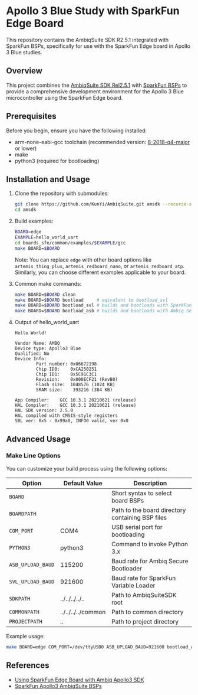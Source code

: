 # Apollo 3 Blue Study with SparkFun Edge Board

This repository contains the AmbiqSuite SDK R2.5.1 integrated with SparkFun BSPs, specifically for use with the SparkFun Edge board in Apollo 3 Blue studies.

## Overview

This project combines the [AmbiqSuite SDK Rel2.5.1](https://ambiq.com/wp-content/uploads/2020/09/AmbiqSuite-R2.5.1.zip) with [SparkFun BSPs](https://github.com/sparkfun/SparkFun_Apollo3_AmbiqSuite_BSPs) to provide a comprehensive development environment for the Apollo 3 Blue microcontroller using the SparkFun Edge board.

## Prerequisites

Before you begin, ensure you have the following installed:

- arm-none-eabi-gcc toolchain (recommended version: [8-2018-q4-major](https://developer.arm.com/tools-and-software/open-source-software/developer-tools/gnu-toolchain/gnu-rm/downloads#panel2a) or lower)
- make
- python3 (required for bootloading)

## Installation and Usage

1. Clone the repository with submodules:
   ```bash
   git clone https://github.com/KunYi/AmbiqSuite.git amsdk --recurse-submodules
   cd amsdk
   ```

2. Build examples:
   ```bash
   BOARD=edge
   EXAMPLE=hello_world_uart
   cd boards_sfe/common/examples/$EXAMPLE/gcc
   make BOARD=$BOARD
   ```

   Note: You can replace `edge` with other board options like `artemis_thing_plus`, `artemis_redboard_nano`, or `artemis_redboard_atp`. Similarly, you can choose different examples applicable to your board.

3. Common make commands:
   ```bash
   make BOARD=$BOARD clean
   make BOARD=$BOARD bootload     # eqivalent to bootload_svl
   make BOARD=$BOARD bootload_svl # builds and bootloads with SparkFun Variable Loader - you must have this bootloader flashed onto your board
   make BOARD=$BOARD bootload_asb # builds and bootloads with Ambiq Secure Bootloader - should work with all boards. If not try changing the baud rate or manually setting the board into bootload mode
   ```

4. Output of hello_world_uart
   ```log
   Hello World!

   Vendor Name: AMBQ
   Device type: Apollo3 Blue
   Qualified: No
   Device Info:
           Part number: 0x06672198
           Chip ID0:    0xCA250251
           Chip ID1:    0x5C91C3C1
           Revision:    0x000ECF21 (RevB0)
           Flash size:  1048576 (1024 KB)
           SRAM size:    393216 (384 KB)

   App Compiler:    GCC 10.3.1 20210621 (release)
   HAL Compiler:    GCC 10.3.1 20210621 (release)
   HAL SDK version: 2.5.0
   HAL compiled with CMSIS-style registers
   SBL ver: 0x5 - 0x99a0, INFO0 valid, ver 0x0
   ```

## Advanced Usage

### Make Line Options

You can customize your build process using the following options:

| Option | Default Value | Description |
|--------|---------------|-------------|
| `BOARD` | | Short syntax to select board BSPs |
| `BOARDPATH` | | Path to the board directory containing BSP files |
| `COM_PORT` | COM4 | USB serial port for bootloading |
| `PYTHON3` | python3 | Command to invoke Python 3.x |
| `ASB_UPLOAD_BAUD` | 115200 | Baud rate for Ambiq Secure Bootloader |
| `SVL_UPLOAD_BAUD` | 921600 | Baud rate for SparkFun Variable Loader |
| `SDKPATH` | ../../../../.. | Path to AmbiqSuiteSDK root |
| `COMMONPATH` | ../../../../common | Path to common directory |
| `PROJECTPATH` | .. | Path to project directory |

Example usage:
```bash
make BOARD=edge COM_PORT=/dev/ttyUSB0 ASB_UPLOAD_BAUD=921600 bootload_asb
```

## References

- [Using SparkFun Edge Board with Ambiq Apollo3 SDK](https://learn.sparkfun.com/tutorials/using-sparkfun-edge-board-with-ambiq-apollo3-sdk)
- [SparkFun Apollo3 AmbiqSuite BSPs](https://github.com/sparkfun/SparkFun_Apollo3_AmbiqSuite_BSPs)
